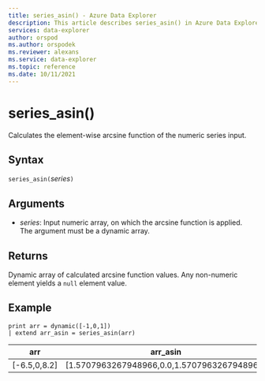 ```yaml
---
title: series_asin() - Azure Data Explorer
description: This article describes series_asin() in Azure Data Explorer.
services: data-explorer
author: orspod
ms.author: orspodek
ms.reviewer: alexans
ms.service: data-explorer
ms.topic: reference
ms.date: 10/11/2021
---
```

# series_asin()

Calculates the element-wise arcsine function of the numeric series input.

## Syntax

`series_asin(`*series*`)`

## Arguments

* *series*: Input numeric array, on which the arcsine function is applied. The argument must be a dynamic array. 

## Returns

Dynamic array of calculated arcsine function values. Any non-numeric element yields a `null` element value.

## Example

<!-- csl: https://help.kusto.windows.net/Samples -->
```kusto
print arr = dynamic([-1,0,1])
| extend arr_asin = series_asin(arr)
```

|arr|arr_asin|
|---|---|
|[-6.5,0,8.2]|[1.5707963267948966,0.0,1.5707963267948966]|

